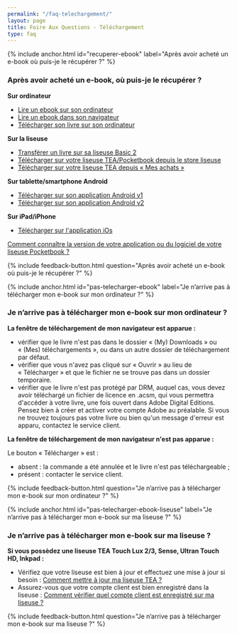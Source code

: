 ```yaml
---
permalink: "/faq-telechargement/"
layout: page
title: Foire Aux Questions - Téléchargement
type: faq
---
```


{% include anchor.html id="recuperer-ebook" label="Après avoir acheté un e-book où puis-je le récupérer ?" %}

### Après avoir acheté un e-book, où puis-je le récupérer ?

**Sur ordinateur**

* [Lire un ebook sur son ordinateur](/tea-ebook)
* [Lire un ebook dans son navigateur](/web-web/#lire-internet)
* [Télécharger son livre sur son ordinateur](/tea-ebook/#lire-autre)

**Sur la liseuse**

* [Transférer un livre sur sa liseuse Basic 2](/liseuseBasic/#tranferer-basic2)
* [Télécharger sur votre liseuse TEA/Pocketbook depuis le store liseuse](/liseusePB/#telecharger-store-liseuse)
* [Télécharger sur votre liseuse TEA depuis « Mes achats »](/web-liseuseTEA/#telecharger-liseuseTEA)

**Sur tablette/smartphone Android**

* [Télécharger sur son application Android v1](/androidv1-androidv1/#telecharger-android)
* [Télécharger sur son application Android v2](/androidv2-androidv2/#telecharger-android)

**Sur iPad/iPhone**

* [Télécharger sur l'application iOs](/web-ios/)

[Comment connaître la version de votre application ou du logiciel de votre liseuse Pocketbook ?](/faq-autre/#version-logiciel)

{% include feedback-button.html question="Après avoir acheté un e-book où puis-je le récupérer ?" %}

{% include anchor.html id="pas-telecharger-ebook" label="Je n’arrive pas à télécharger mon e-book sur mon ordinateur ?" %}

### Je n’arrive pas à télécharger mon e-book sur mon ordinateur ?

**La fenêtre de téléchargement de mon navigateur est apparue :**

- vérifier que le livre n'est pas dans le dossier « (My) Downloads » ou « (Mes) téléchargements », ou dans un autre dossier de téléchargement par défaut.
- vérifier que vous n'avez pas cliqué sur « Ouvrir » au lieu de « Télécharger » et que le fichier ne se trouve pas dans un dossier temporaire.
- vérifier que le livre n'est pas protégé par DRM, auquel cas, vous devez avoir téléchargé un fichier de licence en .acsm, qui vous permettra d'accéder à votre livre, une fois ouvert dans Adobe Digital Editions. Pensez bien à créer et activer votre compte Adobe au préalable.
Si vous ne trouvez toujours pas votre livre ou bien qu'un message d'erreur est apparu, contactez le service client.

**La fenêtre de téléchargement de mon navigateur n'est pas apparue :**

Le bouton « Télécharger » est :

- absent : la commande a été annulée et le livre n'est pas téléchargeable ;
- présent : contacter le service client.

{% include feedback-button.html question="Je n’arrive pas à télécharger mon e-book sur mon ordinateur ?" %}

{% include anchor.html id="pas-telecharger-ebook-liseuse" label="Je n’arrive pas à télécharger mon e-book sur ma liseuse ?" %}

### Je n’arrive pas à télécharger mon e-book sur ma liseuse ?

**Si vous possèdez une liseuse TEA Touch Lux 2/3, Sense, Ultran Touch HD, Inkpad :**

* Vérifiez que votre liseuse est bien à jour et effectuez une mise à jour si besoin : [Comment mettre à jour ma liseuse TEA ?](/maj/)
* Assurez-vous que votre compte client est bien enregistré dans la liseuse :
[Comment vérifier quel compte client est enregistré sur ma liseuse ?](/faq-comptes/#compte-liseuse)

{% include feedback-button.html question="Je n’arrive pas à télécharger mon e-book sur ma liseuse ?" %}
